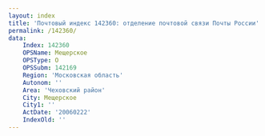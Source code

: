 ```yaml
---
layout: index
title: 'Почтовый индекс 142360: отделение почтовой связи Почты России'
permalink: /142360/
data:
    Index: 142360
    OPSName: Мещерское
    OPSType: О
    OPSSubm: 142169
    Region: 'Московская область'
    Autonom: ''
    Area: 'Чеховский район'
    City: Мещерское
    City1: ''
    ActDate: '20060222'
    IndexOld: ''
---
```

